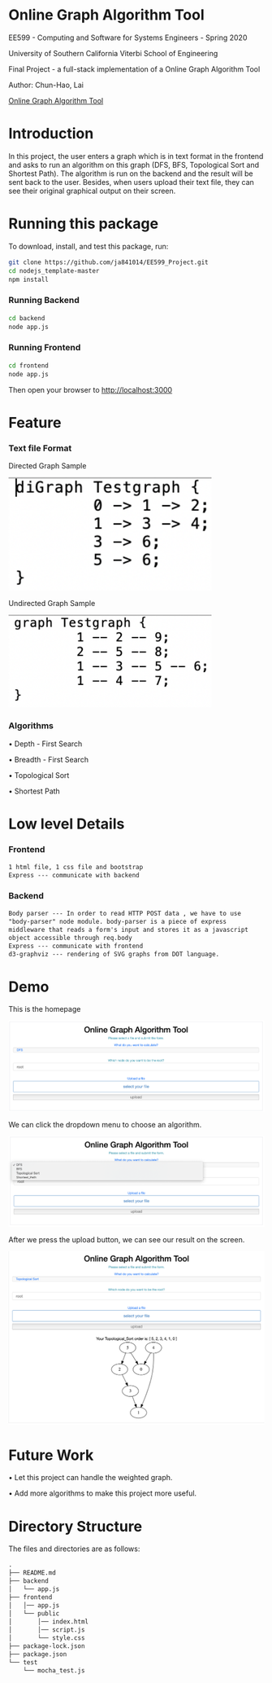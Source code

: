 # Online Graph Algorithm Tool

EE599 - Computing and Software for Systems Engineers - Spring 2020

University of Southern California Viterbi School of Engineering

Final Project - a full-stack implementation of a Online Graph Algorithm Tool

Author: Chun-Hao, Lai

[Online Graph Algorithm Tool](https://graphonline.ru/en/)
# Introduction

In this project, the user enters a graph which is in text format in the frontend and asks to run an algorithm on this graph (DFS, BFS, Topological Sort and Shortest Path). The algorithm is run on the backend and the result will be sent back to the user. Besides, when users upload their text file, they can see their original graphical output on their screen.

# Running this package

To download, install, and test this package, run:

```bash
git clone https://github.com/ja841014/EE599_Project.git
cd nodejs_template-master
npm install
```

### Running Backend
```bash
cd backend
node app.js
```

### Running Frontend
```bash
cd frontend
node app.js
```
Then open your browser to [http://localhost:3000](http://localhost:3000)

# Feature
### Text file Format

Directed Graph Sample

<img alt="Frontend" src="https://github.com/ja841014/EE599_Project/blob/master/frontend/Directed_Graph_Sample.png" width="400">

Undirected Graph Sample

<img alt="Frontend" src="https://github.com/ja841014/EE599_Project/blob/master/frontend/Undirected_Graph_Sample.png" width="400">

### Algorithms
• Depth - First Search

• Breadth - First Search

• Topological Sort

• Shortest Path

# Low level Details

### Frontend
    1 html file, 1 css file and bootstrap
    Express --- communicate with backend
### Backend
    Body parser --- In order to read HTTP POST data , we have to use "body-parser" node module. body-parser is a piece of express middleware that reads a form's input and stores it as a javascript object accessible through req.body
    Express --- communicate with frontend
    d3-graphviz --- rendering of SVG graphs from DOT language.

# Demo

This is the homepage

<img alt="Frontend" src="https://github.com/ja841014/EE599_Project/blob/master/frontend/frontend_appearance.png">

We can click the dropdown menu to choose an algorithm.

<img alt="Frontend" src="https://github.com/ja841014/EE599_Project/blob/master/frontend/DEMO_Select.png">

After we press the upload button, we can see our result on the screen.

<img alt="Frontend" src="https://github.com/ja841014/EE599_Project/blob/master/backend/DEMO_TOPO.png">

# Future Work
 • Let this project can handle the weighted graph.
 
 • Add more algorithms to make this project more useful.

# Directory Structure

The files and directories are as follows:

```
.
├── README.md
├── backend
│   └── app.js
├── frontend
│   │── app.js
│   └── public
│       │── index.html
│       │── script.js
│       └── style.css
├── package-lock.json
├── package.json
└── test
    └── mocha_test.js
    
```
